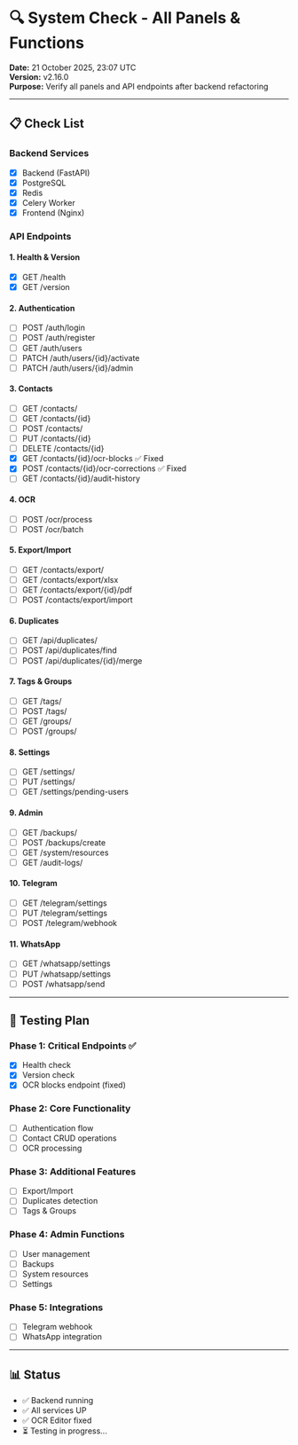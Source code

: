 # 🔍 System Check - All Panels & Functions

**Date:** 21 October 2025, 23:07 UTC  
**Version:** v2.16.0  
**Purpose:** Verify all panels and API endpoints after backend refactoring

---

## 📋 Check List

### Backend Services
- [x] Backend (FastAPI)
- [x] PostgreSQL
- [x] Redis  
- [x] Celery Worker
- [x] Frontend (Nginx)

### API Endpoints

#### 1. Health & Version
- [x] GET /health
- [x] GET /version

#### 2. Authentication
- [ ] POST /auth/login
- [ ] POST /auth/register
- [ ] GET /auth/users
- [ ] PATCH /auth/users/{id}/activate
- [ ] PATCH /auth/users/{id}/admin

#### 3. Contacts
- [ ] GET /contacts/
- [ ] GET /contacts/{id}
- [ ] POST /contacts/
- [ ] PUT /contacts/{id}
- [ ] DELETE /contacts/{id}
- [x] GET /contacts/{id}/ocr-blocks ✅ Fixed
- [x] POST /contacts/{id}/ocr-corrections ✅ Fixed
- [ ] GET /contacts/{id}/audit-history

#### 4. OCR
- [ ] POST /ocr/process
- [ ] POST /ocr/batch

#### 5. Export/Import
- [ ] GET /contacts/export/
- [ ] GET /contacts/export/xlsx
- [ ] GET /contacts/export/{id}/pdf
- [ ] POST /contacts/export/import

#### 6. Duplicates
- [ ] GET /api/duplicates/
- [ ] POST /api/duplicates/find
- [ ] POST /api/duplicates/{id}/merge

#### 7. Tags & Groups
- [ ] GET /tags/
- [ ] POST /tags/
- [ ] GET /groups/
- [ ] POST /groups/

#### 8. Settings
- [ ] GET /settings/
- [ ] PUT /settings/
- [ ] GET /settings/pending-users

#### 9. Admin
- [ ] GET /backups/
- [ ] POST /backups/create
- [ ] GET /system/resources
- [ ] GET /audit-logs/

#### 10. Telegram
- [ ] GET /telegram/settings
- [ ] PUT /telegram/settings
- [ ] POST /telegram/webhook

#### 11. WhatsApp
- [ ] GET /whatsapp/settings
- [ ] PUT /whatsapp/settings
- [ ] POST /whatsapp/send

---

## 🧪 Testing Plan

### Phase 1: Critical Endpoints ✅
- [x] Health check
- [x] Version check
- [x] OCR blocks endpoint (fixed)

### Phase 2: Core Functionality
- [ ] Authentication flow
- [ ] Contact CRUD operations
- [ ] OCR processing

### Phase 3: Additional Features
- [ ] Export/Import
- [ ] Duplicates detection
- [ ] Tags & Groups

### Phase 4: Admin Functions
- [ ] User management
- [ ] Backups
- [ ] System resources
- [ ] Settings

### Phase 5: Integrations
- [ ] Telegram webhook
- [ ] WhatsApp integration

---

## 📊 Status

- ✅ Backend running
- ✅ All services UP
- ✅ OCR Editor fixed
- ⏳ Testing in progress...


